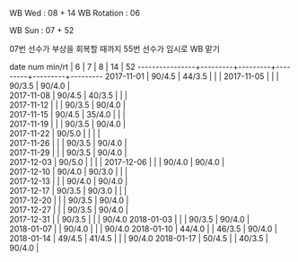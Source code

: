 WB Wed      : 08 + 14
WB Rotation : 06

WB Sun      : 07 + 52

07번 선수가 부상을 회복할 때까지 55번 선수가 임시로 WB 맡기

date num min/rt |    6    |    7    |    8    |    14   |    52
----------------+---------+---------+---------+---------+---------
2017-11-01      |  90/4.5 |  44/3.5 |         |         |
2017-11-05      |         |         |  90/3.5 |  90/4.0 |                
2017-11-08      |  90/4.5 |  40/3.5 |         |         |  
2017-11-12      |         |         |  90/3.5 |  90/4.0 |                 
2017-11-15      |  90/4.5 |  35/4.0 |         |         |         
2017-11-19      |         |         |  90/3.5 |  90/4.0 |                 
2017-11-22      |  90/5.0 |         |         |         |  
2017-11-26      |         |         |  90/3.5 |  90/4.0 |        
2017-11-29      |         |         |  90/3.5 |  90/4.0 |        
2017-12-03      |  90/5.0 |         |         |         | 
2017-12-06      |         |         |  90/4.0 |  90/4.0 |        
2017-12-10      |  90/4.0 |  90/3.0 |         |         |        
2017-12-13      |         |         |  90/4.0 |  90/4.0 |        
2017-12-17      |  90/3.5 |  90/3.0 |         |         |        
2017-12-20      |         |         |  90/3.5 |  90/4.0 |        
2017-12-27      |         |         |  90/3.5 |  90/4.0 |        
2017-12-31      |         |  90/3.5 |         |         |  90/4.0
2018-01-03      |         |         |  90/3.5 |  90/4.0 |        
2018-01-07      |         |  90/4.0 |         |         |  90/4.0
2018-01-10      |  44/4.0 |         |  46/3.5 |  90/4.0 |        
2018-01-14      |  49/4.5 |  41/4.5 |         |         |  90/4.0
2018-01-17      |  50/4.5 |         |  40/3.5 |  90/4.0 |        


